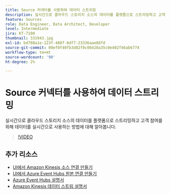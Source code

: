 ```yaml
---
title: Source 커넥터를 사용하여 데이터 스트리밍
description: 실시간으로 클라우드 스토리지 소스의 데이터를 플랫폼으로 스트리밍하고 고객 참여를 위해 데이터를 실시간으로 사용하는 방법에 대해 알아봅니다.
feature: Sources
role: Data Engineer, Data Architect, Developer
level: Intermediate
jira: KT-7100
thumbnail: 331943.jpg
exl-id: bd788a1e-123f-488f-8df7-23336aae88fd
source-git-commit: 00ef0f40fb3d82f0c06428a35c0e402f46ab6774
workflow-type: tm+mt
source-wordcount: '90'
ht-degree: 2%

---
```


# Source 커넥터를 사용하여 데이터 스트리밍

실시간으로 클라우드 스토리지 소스의 데이터를 플랫폼으로 스트리밍하고 고객 참여를 위해 데이터를 실시간으로 사용하는 방법에 대해 알아봅니다.


>[!VIDEO](https://video.tv.adobe.com/v/331943?learn=on)

## 추가 리소스

* [UI에서 Amazon Kinesis 소스 연결 만들기](https://experienceleague.adobe.com/docs/experience-platform/sources/ui-tutorials/create/cloud-storage/kinesis.html)
* [UI에서 Azure Event Hubs 원본 연결 만들기](https://experienceleague.adobe.com/docs/experience-platform/sources/ui-tutorials/create/cloud-storage/eventhub.html)
* [Azure Event Hubs 설명서](https://docs.microsoft.com/en-us/azure/event-hubs/)
* [Amazon Kinesis 데이터 스트림 설명서](https://docs.aws.amazon.com/kinesis/index.html)

